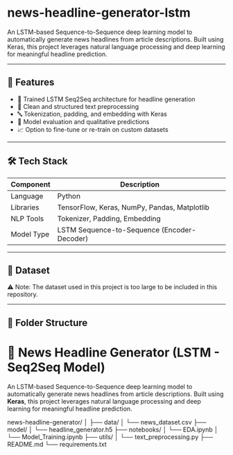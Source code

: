 # news-headline-generator-lstm

An LSTM-based Sequence-to-Sequence deep learning model to automatically generate news headlines from article descriptions. Built using Keras, this project leverages natural language processing and deep learning for meaningful headline prediction.

---

## 🚀 Features

- 🧠 Trained LSTM Seq2Seq architecture for headline generation
- 📝 Clean and structured text preprocessing
- 🔤 Tokenization, padding, and embedding with Keras
- 🧪 Model evaluation and qualitative predictions
- 📈 Option to fine-tune or re-train on custom datasets

---

## 🛠️ Tech Stack

| Component | Description |
|----------|-------------|
| Language | Python |
| Libraries | TensorFlow, Keras, NumPy, Pandas, Matplotlib |
| NLP Tools | Tokenizer, Padding, Embedding |
| Model Type | LSTM Sequence-to-Sequence (Encoder-Decoder) |

---

## 📁 Dataset
⚠️ Note: The dataset used in this project is too large to be included in this repository.

---

## 📁 Folder Structure

# 📰 News Headline Generator (LSTM - Seq2Seq Model)

An LSTM-based Sequence-to-Sequence deep learning model to automatically generate news headlines from article descriptions. Built using **Keras**, this project leverages natural language processing and deep learning for meaningful headline prediction.

news-headline-generator/
│
├── data/
│ └── news_dataset.csv
├── model/
│ └── headline_generator.h5
├── notebooks/
│ └── EDA.ipynb
│ └── Model_Training.ipynb
├── utils/
│ └── text_preprocessing.py
├── README.md
└── requirements.txt
